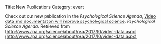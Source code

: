 Title: New Publications
Category: event

Check out our new publication in the *Psychological Science Agenda*, [Video data and documentation will improve psychological science](http://www.apa.org/science/about/psa/2017/10/video-data.aspx). *Psychological Science Agenda*. Retrieved from [http://www.apa.org/science/about/psa/2017/10/video-data.aspx](http://www.apa.org/science/about/psa/2017/10/video-data.aspx)
